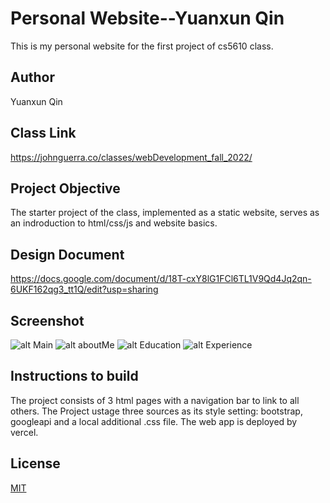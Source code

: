 # Personal Website--Yuanxun Qin

This is my personal website for the first project of cs5610 class.

## Author

Yuanxun Qin

## Class Link

<https://johnguerra.co/classes/webDevelopment_fall_2022/>

## Project Objective

The starter project of the class, implemented as a static website, serves as an indroduction to html/css/js and website basics.

## Design Document

<https://docs.google.com/document/d/18T-cxY8lG1FCl6TL1V9Qd4Jq2qn-6UKF162qg3_tt1Q/edit?usp=sharing>

## Screenshot

![alt Main](https://github.com/timothyq/cs5610sv22f/blob/main/project1/images/screenshot-main.png)
![alt aboutMe](https://github.com/timothyq/cs5610sv22f/blob/main/project1/images/screencapture-aboutme.png)
![alt Education](https://github.com/timothyq/cs5610sv22f/blob/main/project1/images/screencapture-file-Volumes-ExtremeSSD-Learning-cs5610-cs5610sv22f-cs5610sv22f-p1-project1-education-html-2022-09-26-11_00_11.png)
![alt Experience](https://github.com/timothyq/cs5610sv22f/blob/main/project1/images/screencapture-file-Volumes-ExtremeSSD-Learning-cs5610-cs5610sv22f-cs5610sv22f-p1-project1-experience-html-2022-09-26-11_00_36.png)

## Instructions to build

The project consists of 3 html pages with a navigation bar to link to all others.
The Project ustage three sources as its style setting: bootstrap, googleapi and a local additional .css file.
The web app is deployed by vercel.

## License

[MIT](https://choosealicense.com/licenses/mit/)
